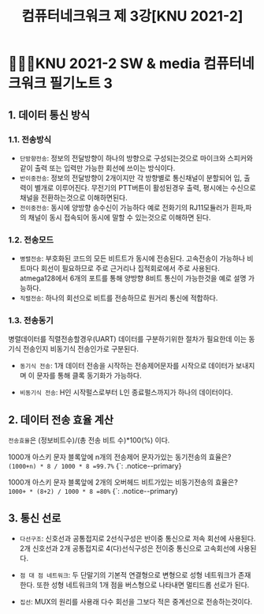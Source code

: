 ﻿---
title: 컴퓨터네크워크 제 3강[KNU 2021-2]
categories:
  - KNU
tags:
  - Network
toc: true
---  

# 👨‍💻🏫KNU 2021-2 SW & media 컴퓨터네크워크 필기노트 3

## 1. 데이터 통신 방식
### 1.1. 전송방식

- `단방향전송`: 정보의 전달방향이 하나의 방향으로 구성되는것으로 마이크와 스피커와 같이 출력 또는 입력만 가능한 회선에 쓰이는 방식이다. 
- `반이중전송`: 정보의 전달방향이 2개이지만 각 방향별로 통신채널이 분할되어 입, 출력이 별개로 이루어진다. 무전기의 PTT버튼이 활성된경우 출력, 평시에는 수신으로 채널을 전환하는것으로 이해하면된다.
- `전이중전송`: 동시에 양방향 송수신이 가능하다 예로 전화기의 RJ11모듈러가 흰파,파의 채널이 동시 접속되어 동시에 말할 수 있는것으로 이해하면 된다.
  
### 1.2. 전송모드
- `병렬전송`: 부호화된 코드의 모든 비트트가 동시에 전송된다. 고속전송이 가능하나 비트마다 회선이 필요하므로 주로 근거리나 집적회로에서 주로 사용된다. atmega128에서 6개의 포트를 통해 양방향 8비트 통신이 가능한것을 예로 설명 가능하다.
- `직렬전송`: 하나의 회선으로 비트를 전송하므로 원거리 통신에 적합하다.

### 1.3. 전송동기
병렬데이터를 직렬전송할경우(UART) 데이터를 구분하기위한 절차가 필요한데 이는 동기식 전송인지 비동기식 전송인가로 구분된다.

- `동기식 전송`: 1개 데이터 전송을 시작하는 전송제어문자를 시작으로 데이터가 보내지며 이 문자를 통해 클록 동기화가 가능하다.

- `비동기식 전송`: H인 시작펄스로부터 L인 종료펄스까지가 하나의 데이터이다.
  
## 2. 데이터 전송 효율 계산

  `전송효율`은 (정보비트수)/(총 전송 비트 수)*100(%) 이다.

 1000개 아스키 문자 블록앞에 n개의 전송제어 문자가있는 동기전송의 효율은? <br>
 `(1000+n) * 8 / 1000 * 8
 =99.7%`
{`: .notice--primary} 

 1000개 아스키 문자 블록앞에 2개의 오버헤드 비트가있는 비동기전송의 효율은? <br>
 `1000+ * (8+2) / 1000 * 8
 =80%`
{`: .notice--primary} 


## 3. 통신 선로

- `다선구조`: 신호선과 공통접지로 2선식구성은 반이중 통신으로 저속 회선에 사용된다.<br>
2개 신호선과 2개 공통접지로 4(다)선식구성은 전이중 통신으로 고속회선에 사용된다.

- `점 대 점 네트워크`: 두 단말기의 기본적 연결형으로 변형으로 성형 네트워크가 존재한다. 또한 성형 네트워크의 1개 점을 버스형으로 나타내면 멀티드롭 선로가 된다.

- `집선`: MUX의 원리를 사용래 다수 회선을 그보다 적은 중계선으로 전송하는것이다.
